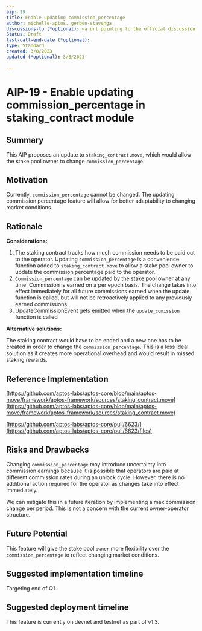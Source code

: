 ```yaml
---
aip: 19
title: Enable updating commission_percentage
author: michelle-aptos, gerben-stavenga
discussions-to (*optional): <a url pointing to the official discussion thread>
Status: Draft
last-call-end-date (*optional): 
type: Standard
created: 3/8/2023
updated (*optional): 3/8/2023

---
```


# AIP-19 - Enable updating commission_percentage in staking_contract module
 
## Summary

This AIP proposes an update to `staking_contract.move`, which would allow the stake pool owner to change `commission_percentage`.

## Motivation

Currently, `commission_percentage` cannot be changed. The updating commission percentage feature will allow for better adaptability to changing market conditions.

## Rationale

**Considerations:**

1. The staking contract tracks how much commission needs to be paid out to the operator. Updating `commission_percentage` is a convenience function added to `staking_contract.move` to allow a stake pool owner to update the commission percentage paid to the operator.
2. `Commission_percentage` can be updated by the stake pool owner at any time. Commission is earned on a per epoch basis. The change takes into effect immediately for all future commissions earned when the update function is called, but will not be retroactively applied to any previously earned commissions. 
3. UpdateCommissionEvent gets emitted when the `update_comission` function is called

**Alternative solutions:**

The staking contract would have to be ended and a new one has to be created in order to change the `commission_percentage`. This is a less ideal solution as it creates more operational overhead and would result in missed staking rewards. 

## Reference Implementation

[https://github.com/aptos-labs/aptos-core/blob/main/aptos-move/framework/aptos-framework/sources/staking_contract.move](https://github.com/aptos-labs/aptos-core/blob/main/aptos-move/framework/aptos-framework/sources/staking_contract.move)

[https://github.com/aptos-labs/aptos-core/pull/6623/](https://github.com/aptos-labs/aptos-core/pull/6623/files)

## Risks and Drawbacks

Changing `commission_percentage` may introduce uncertainty into commission earnings because it is possible that operators are paid at different commission rates during an unlock cycle. However, there is no additional action required for the operator as changes take into effect immediately.

We can mitigate this in a future iteration by implementing a max commission change per period. This is not a concern with the current owner-operator structure.

## Future Potential

This feature will give the stake pool `owner` more flexibility over the `commission_percentage` to reflect changing market conditions. 

## Suggested implementation timeline

Targeting end of Q1

## Suggested deployment timeline

This feature is currently on devnet and testnet as part of v1.3.
